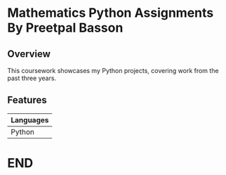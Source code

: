 # Mathematics Python Assignments By Preetpal Basson

## Overview

This coursework showcases my Python projects, covering work from the past three years.

## Features

| Languages |
|---|
| Python |


# END
